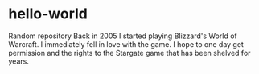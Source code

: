 # hello-world
Random repository
Back in 2005 I started playing Blizzard's World of Warcraft. I immediately fell in love with the game. I hope to one day get permission and the rights to the Stargate game that has been shelved for years.

